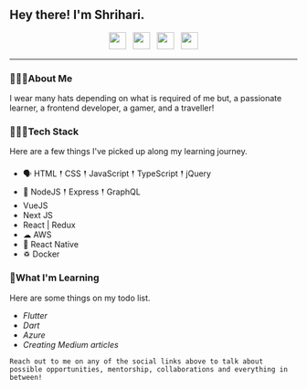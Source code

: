 ## Hey there! I'm Shrihari.

<p align='center'>
<a href="mailto:shriharim6@gmail.com" target="_blank"><img height="30" src="https://encrypted-tbn0.gstatic.com/images?q=tbn:ANd9GcTRuDljXWeX7N85rXA-OpqRSDTVgkh4FfT3Ww&usqp=CAU"></a>&nbsp;&nbsp;
<a href="https://www.linkedin.com/in/shrihari-m-a080526b/" target="_blank"><img height="30" src="https://cdn3.iconfinder.com/data/icons/sociocons/256/linkedin-sociocon.png"></a>&nbsp;&nbsp;
<a href="https://twitter.com/ShrihariMurali" target="_blank"><img height="30" src="https://e7.pngegg.com/pngimages/708/311/png-clipart-twitter-twitter-thumbnail.png"></a>&nbsp;&nbsp;
<a href="https://medium.com/@shriharim006" target="_blank"><img height="30" src="https://encrypted-tbn0.gstatic.com/images?q=tbn:ANd9GcQLj3_IeQd6eT24bTlyy_ccYoVWwho-6D2EsjSM91rgS2bLijIRcENb69ov8nwdXj9VdcQ&usqp=CAU"></a>
  
---

### 🙋🏽‍♂️About Me

<p> I wear many hats depending on what is required of me but, a passionate learner, a frontend developer, a gamer, and a traveller!</p>

### 👨🏽‍💻Tech Stack

<p>
Here are a few things I've picked up along my learning journey.
</p>

- 🗣 HTML 𒑰 CSS 𒑰 JavaScript 𒑰 TypeScript 𒑰 jQuery
- 🎒 NodeJS 𒑰 Express 𒑰 GraphQL
- VueJS
- Next JS
- React | Redux
- ☁ AWS
- 📱 React Native
- ♽ Docker


### 🌱What I'm Learning

Here are some things on my todo list.

- _Flutter_
- _Dart_
- _Azure_
- _Creating Medium articles_

`Reach out to me on any of the social links above to talk about possible opportunities, mentorship, collaborations and everything in between!`
